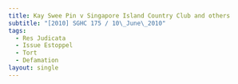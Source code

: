 ```yaml
---
title: Kay Swee Pin v Singapore Island Country Club and others
subtitle: "[2010] SGHC 175 / 10\_June\_2010"
tags:
  - Res Judicata
  - Issue Estoppel
  - Tort
  - Defamation
layout: single
---
```


